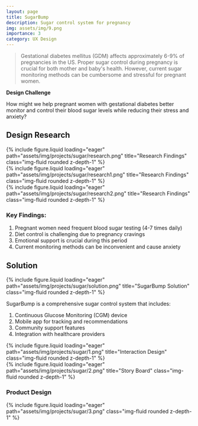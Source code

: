```yaml
---
layout: page
title: SugarBump
description: Sugar control system for pregnancy
img: assets/img/9.png
importance: 3
category: UX Design
---
```


> Gestational diabetes mellitus (GDM) affects approximately 6-9% of pregnancies in the US. Proper sugar control during pregnancy is crucial for both mother and baby's health. However, current sugar monitoring methods can be cumbersome and stressful for pregnant women.

**Design Challenge**

How might we help pregnant women with gestational diabetes better monitor and control their blood sugar levels while reducing their stress and anxiety?



## Design Research

<div class="row">
    <div class="col-sm mt-3 mt-md-0">
        {% include figure.liquid loading="eager" path="assets/img/projects/sugar/research.png" title="Research Findings" class="img-fluid rounded z-depth-1" %}
    </div>
</div>

<div class="row">
    <div class="col-sm mt-3 mt-md-0">
        {% include figure.liquid loading="eager" path="assets/img/projects/sugar/research1.png" title="Research Findings" class="img-fluid rounded z-depth-1" %}
    </div>
</div>

<div class="row">
    <div class="col-sm mt-3 mt-md-0">
        {% include figure.liquid loading="eager" path="assets/img/projects/sugar/research2.png" title="Research Findings" class="img-fluid rounded z-depth-1" %}
    </div>
</div>

### Key Findings:
1. Pregnant women need frequent blood sugar testing (4-7 times daily)
2. Diet control is challenging due to pregnancy cravings
3. Emotional support is crucial during this period
4. Current monitoring methods can be inconvenient and cause anxiety

## Solution

<div class="row">
    <div class="col-sm mt-3 mt-md-0">
        {% include figure.liquid loading="eager" path="assets/img/projects/sugar/solution.png" title="SugarBump Solution" class="img-fluid rounded z-depth-1" %}
    </div>
</div>

SugarBump is a comprehensive sugar control system that includes:
1. Continuous Glucose Monitoring (CGM) device
2. Mobile app for tracking and recommendations
3. Community support features
4. Integration with healthcare providers


<div class="row">
    <div class="col-sm mt-3 mt-md-0">
        {% include figure.liquid loading="eager" path="assets/img/projects/sugar/1.png" title="Interaction Design" class="img-fluid rounded z-depth-1" %}
    </div>
</div>

<div class="row">
    <div class="col-sm mt-3 mt-md-0">
        {% include figure.liquid loading="eager" path="assets/img/projects/sugar/2.png" title="Story Board" class="img-fluid rounded z-depth-1" %}
    </div>
</div>

### Product Design 
<div class="row">
    <div class="col-sm mt-3 mt-md-0">
        {% include figure.liquid loading="eager" path="assets/img/projects/sugar/3.png" class="img-fluid rounded z-depth-1" %}
    </div>
</div>



<script src="/assets/js/smallImages.js"></script>
<script src="/assets/js/adjustImages.js"></script>